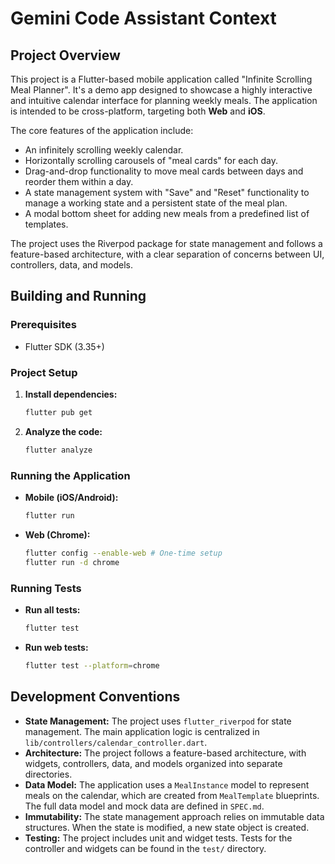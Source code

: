 # Gemini Code Assistant Context

## Project Overview

This project is a Flutter-based mobile application called "Infinite Scrolling Meal Planner". It's a demo app designed to showcase a highly interactive and intuitive calendar interface for planning weekly meals. The application is intended to be cross-platform, targeting both **Web** and **iOS**.

The core features of the application include:

- An infinitely scrolling weekly calendar.
- Horizontally scrolling carousels of "meal cards" for each day.
- Drag-and-drop functionality to move meal cards between days and reorder them within a day.
- A state management system with "Save" and "Reset" functionality to manage a working state and a persistent state of the meal plan.
- A modal bottom sheet for adding new meals from a predefined list of templates.

The project uses the Riverpod package for state management and follows a feature-based architecture, with a clear separation of concerns between UI, controllers, data, and models.

## Building and Running

### Prerequisites

- Flutter SDK (3.35+)

### Project Setup

1.  **Install dependencies:**
    ```bash
    flutter pub get
    ```

2.  **Analyze the code:**
    ```bash
    flutter analyze
    ```

### Running the Application

-   **Mobile (iOS/Android):**
    ```bash
    flutter run
    ```

-   **Web (Chrome):**
    ```bash
    flutter config --enable-web # One-time setup
    flutter run -d chrome
    ```

### Running Tests

-   **Run all tests:**
    ```bash
    flutter test
    ```

-   **Run web tests:**
    ```bash
    flutter test --platform=chrome
    ```

## Development Conventions

-   **State Management:** The project uses `flutter_riverpod` for state management. The main application logic is centralized in `lib/controllers/calendar_controller.dart`.
-   **Architecture:** The project follows a feature-based architecture, with widgets, controllers, data, and models organized into separate directories.
-   **Data Model:** The application uses a `MealInstance` model to represent meals on the calendar, which are created from `MealTemplate` blueprints. The full data model and mock data are defined in `SPEC.md`.
-   **Immutability:** The state management approach relies on immutable data structures. When the state is modified, a new state object is created.
-   **Testing:** The project includes unit and widget tests. Tests for the controller and widgets can be found in the `test/` directory.
